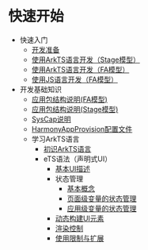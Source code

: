 # 快速开始

- 快速入门
  - [开发准备](start-overview.md)
  - [使用ArkTS语言开发（Stage模型）](start-with-ets-stage.md)
  - [使用ArkTS语言开发（FA模型）](start-with-ets-fa.md)
  - [使用JS语言开发（FA模型）](start-with-js-fa.md)
- 开发基础知识
  - [应用包结构说明(FA模型)](package-structure.md)
  - [应用包结构说明(Stage模型)](stage-structure.md)
  - [SysCap说明](syscap.md)
  - [HarmonyAppProvision配置文件](app-provision-structure.md)
  - 学习ArkTS语言
    - [初识ArkTS语言](arkts-get-started.md)
    - eTS语法（声明式UI）
      - [基本UI描述](arkts-basic-ui-description.md)
      - 状态管理
        - [基本概念](arkts-state-mgmt-concepts.md)
        - [页面级变量的状态管理](arkts-state-mgmt-page-level.md)
        - [应用级变量的状态管理](arkts-state-mgmt-application-level.md)
      - [动态构建UI元素](arkts-dynamic-ui-elememt-building.md)
      - [渲染控制](arkts-rendering-control.md)
      - [使用限制与扩展](arkts-restrictions-and-extensions.md)
